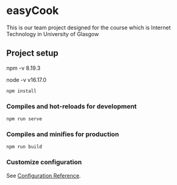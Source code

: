 # easyCook
This is our team project designed for the course which is Internet Technology in University of Glasgow

## Project setup

npm -v 8.19.3

node -v v16.17.0

```
npm install
```

### Compiles and hot-reloads for development

```
npm run serve
```

### Compiles and minifies for production

```
npm run build
```

### Customize configuration

See [Configuration Reference](https://cli.vuejs.org/config/).
